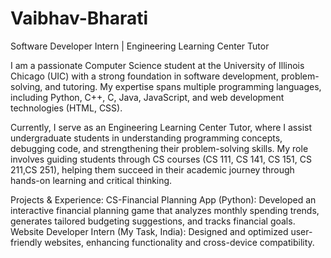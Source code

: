 # Vaibhav-Bharati

Software Developer Intern | Engineering Learning Center Tutor

I am a passionate Computer Science student at the University of Illinois Chicago (UIC) with a strong foundation in software development, problem-solving, and tutoring. My expertise spans multiple programming languages, including Python, C++, C, Java, JavaScript, and web development technologies (HTML, CSS).

Currently, I serve as an Engineering Learning Center Tutor, where I assist undergraduate students in understanding programming concepts, debugging code, and strengthening their problem-solving skills. My role involves guiding students through CS courses (CS 111, CS 141, CS 151, CS 211,CS 251), helping them succeed in their academic journey through hands-on learning and critical thinking.

Projects & Experience:
CS-Financial Planning App (Python): Developed an interactive financial planning game that analyzes monthly spending trends, generates tailored budgeting suggestions, and tracks financial goals.
Website Developer Intern (My Task, India): Designed and optimized user-friendly websites, enhancing functionality and cross-device compatibility.
